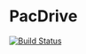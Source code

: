 # PacDrive

[![Build Status](https://hnidboubker.visualstudio.com/PacDrive/_apis/build/status/PacDrive-CI)](https://hnidboubker.visualstudio.com/PacDrive/_build/latest?definitionId=20)
